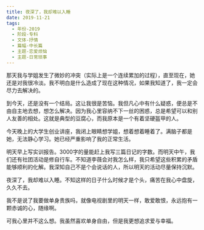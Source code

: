 ```yaml
---
title: 夜深了，我却难以入睡
date: 2019-11-21
tags:
  - 年份-2019
  - 阶段-专科
  - 文体-抒情
  - 篇幅-中长篇
  - 主题-恋爱烦恼
  - 主题-日常琐事
---
```


那天我与学姐发生了微妙的冲突（实际上是一个连续累加的过程），直至现在，她还是对我很冷淡。我不明白是什么造成了现在这种情况，如果我知道了，我一定会尽力去解决的。

到今天，还是没有一个结局。这让我很是苦恼。我但凡心中有什么疑惑，便总是不由自主地去想，想怎么解决。因为我心里容纳不下一丝的困惑，总是希望可以和别人友善的相处。这就是典型的豆腐心，而我原本是一个有着坚硬盔甲的人。

今天晚上的大学生创业讲座，我闭上眼睛想学姐，想着想着睡着了。满脑子都是她，无法静心学习。她已经严重影响了我的正常生活。

明天早上写实训报告。3000字的量能赶上我写三篇日记的字数。而明天中午，我们还有社团活动是修自行车。不知道李薇会对我怎么样，我只希望这些积累的矛盾能够顺利的化解。我深知自己不是个会说话的人，所以明天的活动尽量保持沉默。

夜深了，我却难以入睡。不知这样的日子什么时候才是个头，痛苦在我心中盘旋，久久不去。

我不是说了我要做单身贵族吗，就像电视剧里的明天一样，敢爱敢恨，永远抱有一颗赤诚的心，随缘啊。

可我心里并不这么想。我虽然喜欢单身自由，但是我更想追求爱与幸福。

